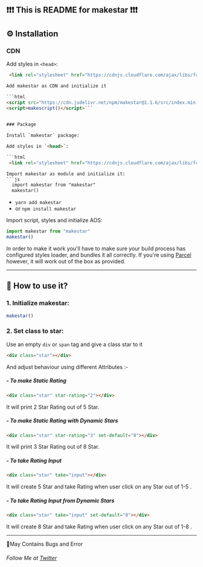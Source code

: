 
## :exclamation::exclamation::exclamation: This is README for makestar :exclamation::exclamation::exclamation:



## ⚙ Installation
### CDN
Add styles in `<head>`:

```html
 <link rel="stylesheet" href="https://cdnjs.cloudflare.com/ajax/libs/font-awesome/6.1.0/css/all.min.css" integrity="sha512-10/jx2EXwxxWqCLX/hHth/vu2KY3jCF70dCQB8TSgNjbCVAC/8vai53GfMDrO2Emgwccf2pJqxct9ehpzG+MTw==" crossorigin="anonymous"  referrerpolicy="no-referrer"/>```

Add makestar as CDN and initialize it

```html
<script src="https://cdn.jsdelivr.net/npm/makestar@1.1.6/src/index.min.js"></script>
<script>makescript()</script>```

 
### Package

Install `makestar` package:

Add styles in `<head>`:

```html
 <link rel="stylesheet" href="https://cdnjs.cloudflare.com/ajax/libs/font-awesome/6.1.0/css/all.min.css" integrity="sha512-10/jx2EXwxxWqCLX/hHth/vu2KY3jCF70dCQB8TSgNjbCVAC/8vai53GfMDrO2Emgwccf2pJqxct9ehpzG+MTw==" crossorigin="anonymous"  referrerpolicy="no-referrer"/>```

Import makestar as module and initialize it:
```js
  import makestar from "makestar"
  makestar()
```
- `yarn add makestar`
- or `npm install makestar`

Import script, styles and initialize AOS:

```js
import makestar from "makestar"
makestar()
```

In order to make it work you'll have to make sure your build process has configured styles loader, and bundles it all correctly.
If you're using [Parcel](https://parceljs.org/) however, it will work out of the box as provided.

---
## 🤔 How to use it?

### 1. Initialize makestar:

```js
makestar()

```

### 2. Set class to star:
Use an empty `div` or `span` tag and give a class star to it 

```html
<div class="star"></div>
```

And adjust behaviour using different Attributes :-

##### - To make Static Rating 
```html
<div class="star" star-rating="2"></div>
```
It will print 2 Star Rating out of 5 Star.
##### - To make Static Rating with Dynamic Stars 
```html
<div class="star" star-rating="3" set-default="8"></div>
```
It will print 3 Star Rating out of 8 Star.
##### - To take Rating Input 
```html
<div class="star" take="input"></div>
```
It will create 5 Star and take Rating when user click on any Star out of 1-5 .
##### - To take Rating Input from Dynamic Stars 
```html
<div class="star" take="input" set-default="8"></div>
```
It will create 8 Star and take Rating when user click on any Star out of 1-8 .

---
🛑May Contains Bugs and Error 

###### Follow Me at [Twitter](https://twitter.com/yashkumarspeak)
